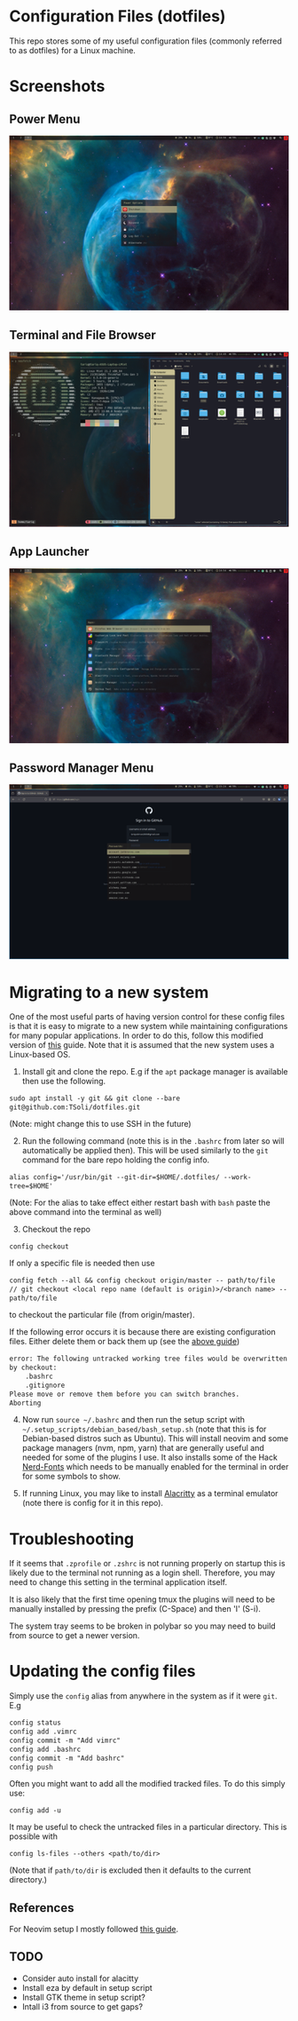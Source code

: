 # Configuration Files \(dotfiles\)

This repo stores some of my useful configuration files \(commonly referred to as
dotfiles\) for a Linux machine.

# Screenshots

## Power Menu

![Power Menu](.config/screenshots/power-menu.png)

## Terminal and File Browser

![Terminal and Files](.config/screenshots/terminal_files.png)

## App Launcher

![Rofi Menu](.config/screenshots/rofi.png)

## Password Manager Menu

![Password Manager Menu](.config/screenshots/pwmenu.png)

# Migrating to a new system

One of the most useful parts of having version control for these config files is
that it is easy to migrate to a new system while maintaining configurations for
many popular applications. In order to do this, follow this modified version of
[this](https://www.atlassian.com/git/tutorials/dotfiles) guide. Note that it is
assumed that the new system uses a Linux-based OS.

1. Install git and clone the repo. E.g if the `apt` package manager is available
   then use the following.

```
sudo apt install -y git && git clone --bare git@github.com:TSoli/dotfiles.git
```

\(Note: might change this to use SSH in the future\)

2. Run the following command \(note this is in the `.bashrc` from later so will
   automatically be applied then\). This will be used similarly to the `git`
   command for the bare repo holding the config info.

```
alias config='/usr/bin/git --git-dir=$HOME/.dotfiles/ --work-tree=$HOME'
```

\(Note: For the alias to take effect either restart bash with `bash` paste the
above command into the terminal as well\)

3. Checkout the repo

```
config checkout
```

If only a specific file is needed then use

```
config fetch --all && config checkout origin/master -- path/to/file
// git checkout <local repo name (default is origin)>/<branch name> -- path/to/file
```

to checkout the particular file \(from origin/master\).

If the following error occurs it is because there are existing configuration
files. Either delete them or back them up \(see the
[above guide](https://www.atlassian.com/git/tutorials/dotfiles)\)

```
error: The following untracked working tree files would be overwritten by checkout:
    .bashrc
    .gitignore
Please move or remove them before you can switch branches.
Aborting
```

4. Now run `source ~/.bashrc` and then run the setup script with
   `~/.setup_scripts/debian_based/bash_setup.sh` \(note that this is for
   Debian-based distros such as Ubuntu\). This will install neovim and some
   package managers \(nvm, npm, yarn\) that are generally useful and needed for
   some of the plugins I use. It also installs some of the Hack
   [Nerd-Fonts](https://github.com/ryanoasis/nerd-fonts) which needs to be
   manually enabled for the terminal in order for some symbols to show.

5. If running Linux, you may like to install
   [Alacritty](https://github.com/alacritty/alacritty) as a terminal emulator
   \(note there is config for it in this repo\).

# Troubleshooting

If it seems that `.zprofile` or `.zshrc` is not running properly on startup this
is likely due to the terminal not running as a login shell. Therefore, you may
need to change this setting in the terminal application itself.

It is also likely that the first time opening tmux the plugins will need to be
manually installed by pressing the prefix \(C-Space\) and then 'I' \(S-i\).

The system tray seems to be broken in polybar so you may need to build from
source to get a newer version.

# Updating the config files

Simply use the `config` alias from anywhere in the system as if it were `git`.
E.g

```
config status
config add .vimrc
config commit -m "Add vimrc"
config add .bashrc
config commit -m "Add bashrc"
config push
```

Often you might want to add all the modified tracked files. To do this simply
use:

```
config add -u
```

It may be useful to check the untracked files in a particular directory. This is
possible with

```
config ls-files --others <path/to/dir>
```

\(Note that if `path/to/dir` is excluded then it defaults to the current
directory.\)

## References

For Neovim setup I mostly followed
[this guide](https://www.youtube.com/playlist?list=PLhoH5vyxr6Qq41NFL4GvhFp-WLd5xzIzZ).

## TODO

- Consider auto install for alacitty
- Install eza by default in setup script
- Install GTK theme in setup script?
- Intall i3 from source to get gaps?
